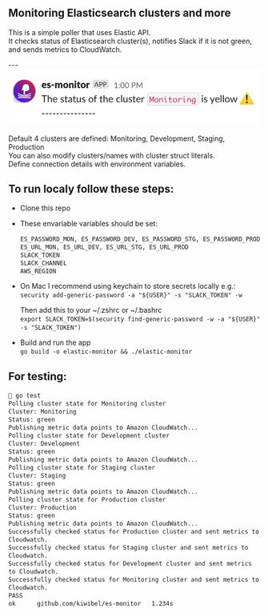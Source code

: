 <h2> Monitoring Elasticsearch clusters and more</h2>
This is a simple poller that uses Elastic API. <br/>
It checks status of Elasticsearch cluster(s), notifies Slack if it is not green, and sends metrics to CloudWatch. <br/>

--- <br/> 
![Slask Example](./slack.png)

Default 4 clusters are defined: Monitoring, Development, Staging, Production <br/>
You can also modify clusters/names with cluster struct literals. <br/>
Define connection details with environment variables.


<h2> To run localy follow these steps: </h2>

- Clone this repo
- These envariable variables should be set:
  ```
  ES_PASSWORD_MON, ES_PASSWORD_DEV, ES_PASSWORD_STG, ES_PASSWORD_PROD
  ES_URL_MON, ES_URL_DEV, ES_URL_STG, ES_URL_PROD
  SLACK_TOKEN
  SLACK_CHANNEL
  AWS_REGION
  ```
- On Mac I recommend using keychain to store secrets locally e.g.:  
    `security add-generic-password -a "${USER}" -s "SLACK_TOKEN" -w` 

    Then add this to your ~/.zshrc or ~/.bashrc  
    `export SLACK_TOKEN=$(security find-generic-password -w -a "${USER}" -s "SLACK_TOKEN")`

- Build and run the app  
    `go build -o elastic-monitor && ./elastic-monitor`   

<h2> For testing: </h2>

```
 go test
Polling cluster state for Monitoring cluster
Cluster: Monitoring
Status: green
Publishing metric data points to Amazon CloudWatch...
Polling cluster state for Development cluster
Cluster: Development
Status: green
Publishing metric data points to Amazon CloudWatch...
Polling cluster state for Staging cluster
Cluster: Staging
Status: green
Publishing metric data points to Amazon CloudWatch...
Polling cluster state for Production cluster
Cluster: Production
Status: green
Publishing metric data points to Amazon CloudWatch...
Successfully checked status for Production cluster and sent metrics to Cloudwatch.
Successfully checked status for Staging cluster and sent metrics to Cloudwatch.
Successfully checked status for Development cluster and sent metrics to Cloudwatch.
Successfully checked status for Monitoring cluster and sent metrics to Cloudwatch.
PASS
ok      github.com/kiwibel/es-monitor   1.234s
```


